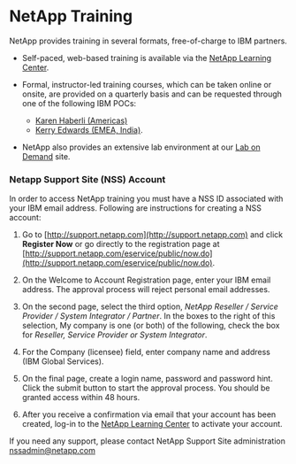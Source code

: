 # NetApp Training

NetApp provides training in several formats, free-of-charge to IBM partners.  

* Self-paced, web-based training is available via the [NetApp Learning Center](https://learningcenter.netapp.com).  

* Formal, instructor-led training courses, which can be taken online or onsite, are provided on a quarterly basis and can be requested through one of the following IBM POCs:  
  
  * [Karen Haberli (Americas)](haberli@us.ibm.com)  
  * [Kerry Edwards (EMEA, India)](edwark2@uk.ibm.com). 

* NetApp also provides an extensive lab environment at our [Lab on Demand](https://labondemand.netapp.com) site. 

### Netapp Support Site (NSS) Account

In order to access NetApp training you must have a NSS ID associated with your IBM email address. Following are instructions for creating a NSS account:

1. 	Go to [http://support.netapp.com](http://support.netapp.com) and click **Register Now** or go
directly to the registration page at [http://support.netapp.com/eservice/public/now.do](http://support.netapp.com/eservice/public/now.do).  

2. On the Welcome to Account Registration page, enter your IBM email address.  The approval process will reject personal email addresses.  

3. On the second page, select the third option, *NetApp Reseller / Service Provider
/ System Integrator / Partner*. In the boxes to the right of this selection, My company is one (or both) of the following, check the box for *Reseller, Service Provider or System Integrator*.  

4. For the Company (licensee) field, enter company name and address (IBM Global Services).

5. On the final page, create a login name, password and password hint. Click the submit button to start the approval process. You should be granted access within 48 hours.

6. After you receive a confirmation via email that your account has been created, log-in to the [NetApp Learning Center](https://learningcenter.netapp.com) to activate your account.

If you need any support, please contact NetApp Support Site administration [nssadmin@netapp.com](nssadmin@netapp.com)
   
